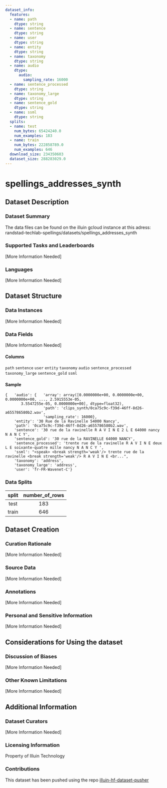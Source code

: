 ```yaml
---
dataset_info:
  features:
  - name: path
    dtype: string
  - name: sentence
    dtype: string
  - name: user
    dtype: string
  - name: entity
    dtype: string
  - name: taxonomy
    dtype: string
  - name: audio
    dtype:
      audio:
        sampling_rate: 16000
  - name: sentence_processed
    dtype: string
  - name: taxonomy_large
    dtype: string
  - name: sentence_gold
    dtype: string
  - name: ssml
    dtype: string
  splits:
  - name: test
    num_bytes: 65424240.0
    num_examples: 183
  - name: train
    num_bytes: 222858789.0
    num_examples: 646
  download_size: 234350603
  dataset_size: 288283029.0
---
```

# spellings_addresses_synth



## Dataset Description



### Dataset Summary

The data files can be found on the illuin gcloud instance at this adress: randstad-techlab-spellings/datasets/spellings_addresses_synth 

### Supported Tasks and Leaderboards

[More Information Needed]

### Languages

[More Information Needed]

## Dataset Structure



### Data Instances

[More Information Needed]

### Data Fields

[More Information Needed]

#### Columns

``path`` ``sentence`` ``user`` ``entity`` ``taxonomy`` ``audio`` ``sentence_processed`` ``taxonomy_large`` ``sentence_gold`` ``ssml``

#### Sample

```
{   'audio': {   'array': array([0.0000000e+00, 0.0000000e+00, 0.0000000e+00, ..., 2.5915553e-05,
       3.5547255e-05, 0.0000000e+00], dtype=float32),
                 'path': 'clips_synth/0ca75c9c-f39d-46ff-8d26-a655786580b2.wav',
                 'sampling_rate': 16000},
    'entity': '30 Rue de la Ravinelle 54000 Nancy',
    'path': '0ca75c9c-f39d-46ff-8d26-a655786580b2.wav',
    'sentence': '30 rue de la ravinelle R A V I N E 2 L E 64000 nancy N A N C Y',
    'sentence_gold': '30 rue de la RAVINELLE 64000 NANCY',
    'sentence_processed': 'trente rue de la ravinelle R A V I N E deux L E soixante-quatre mille nancy N A N C Y ',
    'ssml': "<speak> <break strength='weak'/> trente rue de la ravinelle <break strength='weak'/> R A V I N E <br...",
    'taxonomy': 'address',
    'taxonomy_large': 'address',
    'user': 'fr-FR-Wavenet-C'}
```

### Data Splits

|split|number_of_rows|
|:---:|:---:
|test|183|
|train|646|

## Dataset Creation



### Curation Rationale

[More Information Needed]

### Source Data

[More Information Needed]

### Annotations

[More Information Needed]

### Personal and Sensitive Information

[More Information Needed]

## Considerations for Using the dataset



### Discussion of Biases

[More Information Needed]

### Other Known Limitations

[More Information Needed]

## Additional Information



### Dataset Curators

[More Information Needed]

### Licensing Information

Property of Illuin Technology

### Contributions

This dataset has been pushed using the repo [illuin-hf-dataset-pusher](https://gitlab.illuin.tech/data-science/ml/libraries/illuin-hf-dataset-pusher) 
